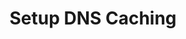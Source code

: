 ---
sidebar_position: 4
title: "Setup DNS Caching"
sidebar_label: "Setup DNS Caching"
description: "Configure DNS caching in Alpine Linux environments - set up local DNS cache, improve DNS performance, install caching resolvers, and optimize DNS lookups."
keywords:
  - "alpine dns caching"
  - "dns cache"
  - "caching resolver"
  - "dns performance"
  - "dns optimization"
tags:
  - alpine
  - dns-caching
  - dns-cache
  - caching-resolver
  - dns-optimization
slug: /linux/alpine/network/dns-configuration/setup-dns-caching
---